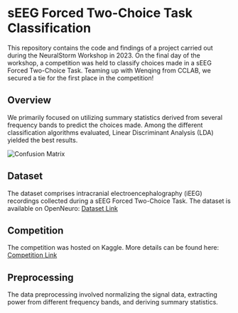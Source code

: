 # sEEG Forced Two-Choice Task Classification
This repository contains the code and findings of a project carried out during the NeuralStorm Workshop in 2023. On the final day of the workshop, a competition was held to classify choices made in a sEEG Forced Two-Choice Task. Teaming up with Wenqing from CCLAB, we secured a tie for the first place in the competition!

## Overview
We primarily focused on utilizing summary statistics derived from several frequency bands to predict the choices made. Among the different classification algorithms evaluated, Linear Discriminant Analysis (LDA) yielded the best results.

![Confusion Matrix](https://github.com/orhansoyuhos/NeuralStorm-Workshop-2023/assets/44211738/8b07952d-abe4-4de2-9f44-86a8eb3406cd)

## Dataset
The dataset comprises intracranial electroencephalography (iEEG) recordings collected during a sEEG Forced Two-Choice Task. The dataset is available on OpenNeuro: [Dataset Link](https://openneuro.org/datasets/ds004473/versions/1.0.2)

## Competition
The competition was hosted on Kaggle. More details can be found here: [Competition Link](https://www.kaggle.com/competitions/neural-storm-mini-project-day-4-5/)

## Preprocessing
The data preprocessing involved normalizing the signal data, extracting power from different frequency bands, and deriving summary statistics. 
